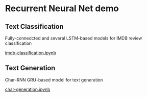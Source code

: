 # Recurrent Neural Net demo

## Text Classification
Fully-connedcted and several LSTM-based models for IMDB review classification

[imdb-classification.ipynb](imdb-classification.ipynb)


## Text Generation
Char-RNN GRU-based model for text generation

[char-generation.ipynb](char-generation.ipynb)
